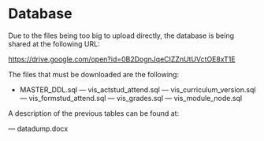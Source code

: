 # Database
 

Due to the files being too big to upload directly, the database is being shared at the following URL:

https://drive.google.com/open?id=0B2DognJqeCIZZnUtUVctOE8xT1E

The files that must be downloaded are the following:

- MASTER_DDL.sql
— vis_actstud_attend.sql
— vis_curriculum_version.sql
— vis_formstud_attend.sql
— vis_grades.sql
— vis_module_node.sql

A description of the previous tables can be found at:

— datadump.docx